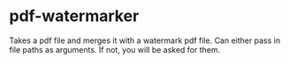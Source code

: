 # pdf-watermarker
Takes a pdf file and merges it with a watermark pdf file. Can either pass in file paths as arguments. If not, you will be asked for them.

